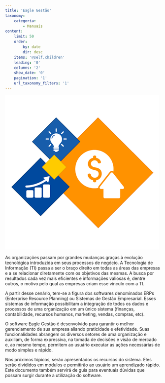 ```yaml
---
title: 'Eagle Gestão'
taxonomy:
    categoria:
        - Manuais
content:
    limit: 50
    order:
        by: date
        dir: desc
    items: '@self.children'
    leading: '0'
    columns: '2'
    show_date: '0'
    pagination: '1'
    url_taxonomy_filters: '1'
---
```


![Logo Eagle Gestão](logo_eagle_gestao.png)

As organizações passam por grandes mudanças graças à evolução tecnológica introduzida em seus processos de negócio. A Tecnologia de Informação (TI) passa a ser o braço direito em todas as áreas das empresas e a se relacionar diretamente com os objetivos das mesmas. A busca por resultados cada vez mais eficientes e informações valiosas é, dentre outros, o motivo pelo qual as empresas criam esse vínculo com a TI.

A partir desse cenário, tem-se a figura dos softwares denominados ERPs (Enterprise Resource Planning) ou Sistemas de Gestão Empresarial. Esses sistemas de informação possibilitam a integração de todos os dados e processos de uma organização em um único sistema (finanças, contabilidade, recursos humanos, marketing, vendas, compras, etc).

O software Eagle Gestão é desenvolvido para garantir o melhor gerenciamento de sua empresa aliando praticidade e efetividade. Suas funcionalidades abrangem os diversos setores de uma organização e auxiliam, de forma expressiva, na tomada de decisões e visão de mercado e, ao mesmo tempo, permitem ao usuário executar as ações necessárias de modo simples e rápido.

Nos próximos tópicos, serão apresentados os recursos do sistema. Eles serão divididos em módulos e permitirão ao usuário um aprendizado rápido. Este documento também servirá de guia para eventuais dúvidas que possam surgir durante a utilização do software.